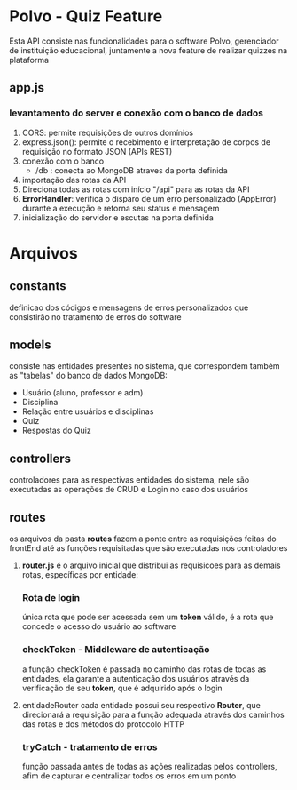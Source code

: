 # Polvo - Quiz Feature

Esta API consiste nas funcionalidades para o software Polvo, gerenciador de instituição educacional, juntamente a nova feature de realizar quizzes na plataforma


## app.js
### levantamento do server e conexão com o banco de dados
1. CORS: permite requisições de outros domínios
2. express.json(): permite o recebimento e interpretação de corpos de requisição no formato JSON (APIs REST)
3. conexão com o banco
    - /db : conecta ao MongoDB atraves da porta definida 
4. importação das rotas da API
5. Direciona todas as rotas com início "/api" para as rotas da API
6. __ErrorHandler__: verifica o disparo de um erro personalizado (AppError) durante a execução e retorna seu status e mensagem
7. inicialização do servidor e escutas na porta definida

# Arquivos

## constants
definicao dos códigos e mensagens de erros personalizados que consistirão no tratamento de erros do software

## models
consiste nas entidades presentes no sistema, que correspondem também as "tabelas" do banco de dados MongoDB:
- Usuário (aluno, professor e adm)
- Disciplina
- Relação entre usuários e disciplinas 
- Quiz
- Respostas do Quiz

## controllers 
controladores para as respectivas entidades do sistema, nele são executadas as operações de CRUD e Login no caso dos usuários

## routes 
os arquivos da pasta __routes__ fazem a ponte entre as requisições feitas do frontEnd até as funções requisitadas que são executadas nos controladores

1. __router.js__ é o arquivo inicial que distribui as requisicoes para as demais rotas, específicas por entidade:

    ### Rota de login 
    única rota que pode ser acessada sem um __token__ válido, é a rota que concede o acesso do usuário ao software

    ### checkToken - Middleware de autenticação
    a função checkToken é passada no caminho das rotas de todas as entidades, ela garante a autenticação dos usuários através da verificação de seu __token__, que é adquirido após o login

2. entidadeRouter 
    cada entidade possui seu respectivo __Router__, que direcionará a requisição para a função adequada através dos caminhos das rotas e dos métodos do protocolo HTTP

    ### tryCatch - tratamento de erros
    função passada antes de todas as ações realizadas pelos controllers, afim de capturar e centralizar todos os erros em um ponto